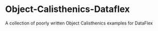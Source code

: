 Object-Calisthenics-Dataflex
============================

A collection of poorly written Object Calisthenics examples for DataFlex
